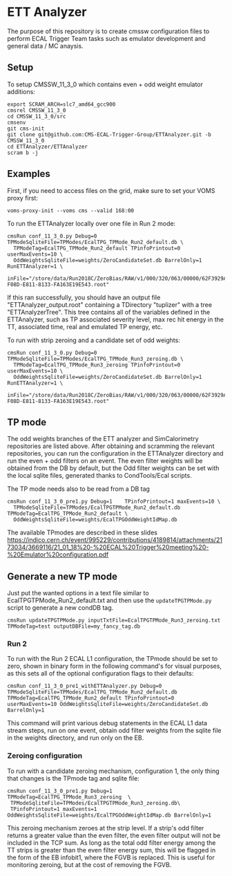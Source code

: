 # ETT Analyzer 

The purpose of this repository is to create cmssw configuration files to perform ECAL Trigger Team tasks such as emulator development and general data / MC anaysis.

## Setup

To setup CMSSW_11_3_0 which contains even + odd weight emulator additions:

	export SCRAM_ARCH=slc7_amd64_gcc900 
	cmsrel CMSSW_11_3_0
	cd CMSSW_11_3_0/src
	cmsenv
	git cms-init
	git clone git@github.com:CMS-ECAL-Trigger-Group/ETTAnalyzer.git -b CMSSW_11_3_0
	cd ETTAnalyzer/ETTAnalyzer
	scram b -j 

## Examples

First, if you need to access files on the grid, make sure to set your VOMS proxy first:

	voms-proxy-init --voms cms --valid 168:00	

To run the ETTAnalyzer locally over one file in Run 2 mode:
	  
	cmsRun conf_11_3_0.py Debug=0 TPModeSqliteFile=TPModes/EcalTPG_TPMode_Run2_default.db \
	  TPModeTag=EcalTPG_TPMode_Run2_default TPinfoPrintout=0 userMaxEvents=10 \
	  OddWeightsSqliteFile=weights/ZeroCandidateSet.db BarrelOnly=1 RunETTAnalyzer=1 \
	  inFile="/store/data/Run2018C/ZeroBias/RAW/v1/000/320/063/00000/62F3929A-F08D-E811-8133-FA163E19E543.root"
	  
If this ran successfully, you should have an output file "ETTAnalyzer_output.root" containing a TDirectory "tuplizer" with a tree "ETTAnalyzerTree". This tree contains all of the variables defined in the ETTAnalyzer, such as TP associated severity level, max rec hit energy in the TT, associated time, real and emulated TP energy, etc. 
	  
To run with strip zeroing and a candidate set of odd weights:

	cmsRun conf_11_3_0.py Debug=0 TPModeSqliteFile=TPModes/EcalTPG_TPMode_Run3_zeroing.db \
	  TPModeTag=EcalTPG_TPMode_Run3_zeroing TPinfoPrintout=0 userMaxEvents=10 \
	  OddWeightsSqliteFile=weights/ZeroCandidateSet.db BarrelOnly=1 RunETTAnalyzer=1 \
	  inFile="/store/data/Run2018C/ZeroBias/RAW/v1/000/320/063/00000/62F3929A-F08D-E811-8133-FA163E19E543.root"

## TP mode 

The odd weights branches of the ETT analyzer and SimCalorimetry repositories are listed above. After obtaining and scramming the relevant repositories, you can run the configuration in the ETTAnalyzer directory and run the even + odd filters on an event. The even filter weights will be obtained from the DB by default, but the Odd filter weights can be set with the local sqlite files, generated thanks to CondTools/Ecal scripts. 

The TP mode needs also to be read from a DB tag
    
	cmsRun conf_11_3_0_pre1.py Debug=1    TPinfoPrintout=1 maxEvents=10 \
	  TPModeSqliteFile=TPModes/EcalTPGTPMode_Run2_default.db TPModeTag=EcalTPG_TPMode_Run2_default \
	  OddWeightsSqliteFile=weights/EcalTPGOddWeightIdMap.db 
	

The available TPmodes are described in these slides https://indico.cern.ch/event/995229/contributions/4189814/attachments/2173034/3669116/21_01_18%20-%20ECAL%20Trigger%20meeting%20-%20Emulator%20configuration.pdf

## Generate a new TP mode

Just put the wanted options in a text file similar to EcalTPGTPMode_Run2_default.txt and then use the `updateTPGTPMode.py` script to generate a new condDB tag.  

	cmsRun updateTPGTPMode.py inputTxtFile=EcalTPGTPMode_Run3_zeroing.txt TPModeTag=test outputDBFile=my_fancy_tag.db

### Run 2 

To run with the Run 2 ECAL L1 configuration, the TPmode should be set to zero, shown in binary form in the following command's for visual purposes, as this sets all of the optional configuration flags to their defaults: 

	cmsRun conf_11_3_0_pre1_withETTAnalyzer.py Debug=0 TPModeSqliteFile=TPModes/EcalTPG_TPMode_Run2_default.db TPModeTag=EcalTPG_TPMode_Run2_default TPinfoPrintout=0 userMaxEvents=10 OddWeightsSqliteFile=weights/ZeroCandidateSet.db BarrelOnly=1

This command will print various debug statements in the ECAL L1 data stream steps, run on one event, obtain odd filter weights from the sqlite file in the weights directory, and run only on the EB. 

### Zeroing configuration

To run with a candidate zeroing mechanism, configuration 1, the only thing that changes is the TPmode tag and sqlite file:

	cmsRun conf_11_3_0_pre1.py Debug=1 TPModeTag=EcalTPG_TPMode_Run3_zeroing  \
     TPModeSqliteFile=TPModes/EcalTPGTPMode_Run3_zeroing.db\
	 TPinfoPrintout=1 maxEvents=1 OddWeightsSqliteFile=weights/EcalTPGOddWeightIdMap.db BarrelOnly=1

This zeroing mechanism zeroes at the strip level. If a strip's odd filter returns a greater value than the even filter, the even filter output will not be included in the TCP sum. As long as the total odd filter energy among the TT strips is greater than the even filter energy sum, this will be flagged in the form of the EB infobit1, where the FGVB is replaced. This is useful for monitoring zeroing, but at the cost of removing the FGVB.  
